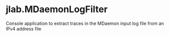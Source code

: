 # jlab.MDaemonLogFilter

Console application to extract traces in the MDaemon input log file from an IPv4 address file
